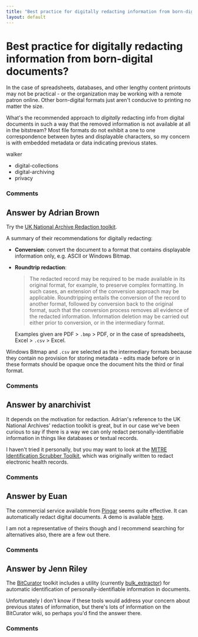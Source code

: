 ```yaml
---
title: "Best practice for digitally redacting information from born-digital documents?"
layout: default
---
```

Best practice for digitally redacting information from born-digital documents?
=====================
In the case of spreadsheets, databases, and other lengthy content
printouts may not be practical - or the organization may be working with
a remote patron online. Other born-digital formats just aren't conducive
to printing no matter the size.

What's the recommended approach to *digitally* redacting info from
digital documents in such a way that the removed information is not
available at all in the bitstream? Most file formats do not exhibit a
one to one correspondence between bytes and displayable characters, so
my concern is with embedded metadata or data indicating previous states.

walker

<ul class="tags"><li class="tag">digital-collections</li><li class="tag">digital-archiving</li><li class="tag">privacy</li></ul>

### Comments ###


Answer by Adrian Brown
----------------
Try the [UK National Archive Redaction
toolkit](http://www.nationalarchives.gov.uk/documents/information-management/redaction_toolkit.pdf).

A summary of their recommendations for digitally redacting:

-   **Conversion**: convert the document to a format that contains
    displayable information only, e.g. ASCII or Windows Bitmap.

-   **Roundtrip redaction**:

    > The redacted record may be required to be made available in its
    > original format, for example, to preserve complex formatting. In
    > such cases, an extension of the conversion approach may be
    > applicable. Roundtripping entails the conversion of the record to
    > another format, followed by conversion back to the original
    > format, such that the conversion process removes all evidence of
    > the redacted information. Information deletion may be carried out
    > either prior to conversion, or in the intermediary format.

    Examples given are PDF \> `.bmp` \> PDF, or in the case of
    spreadsheets, Excel \> `.csv` \> Excel.

Windows Bitmap and `.csv` are selected as the intermediary formats
because they contain no provision for storing metadata - edits made
before or in these formats should be opaque once the document hits the
third or final format.

### Comments ###

Answer by anarchivist
----------------
It depends on the motivation for redaction. Adrian's reference to the UK
National Archives' redaction toolkit is great, but in our case we've
been curious to say if there is a way we can only redact
personally-identifiable information in things like databases or textual
records.

I haven't tried it personally, but you may want to look at the [MITRE
Identification Scrubber Toolkit](http://mist-deid.sourceforge.net/),
which was originally written to redact electronic health records.

### Comments ###

Answer by Euan
----------------
The commercial service available from [Pingar](http://pingar.com/) seems
quite effective. It can automatically redact digital documents. A demo
is available [here](http://apidemo.pingar.com/Sanitize.aspx).

I am not a representative of theirs though and I recommend searching for
alternatives also, there are a few out there.

### Comments ###

Answer by Jenn Riley
----------------
The [BitCurator](http://wiki.bitcurator.net/index.php?title=Description)
toolkit includes a utility (currently
[bulk\_extractor](https://github.com/simsong/bulk_extractor/wiki/Introducing-bulk_extractor))
for automatic identification of personally-identifiable information in
documents.

Unfortunately I don't know if these tools would address your concern
about previous states of information, but there's lots of information on
the BitCurator wiki, so perhaps you'd find the answer there.

### Comments ###

